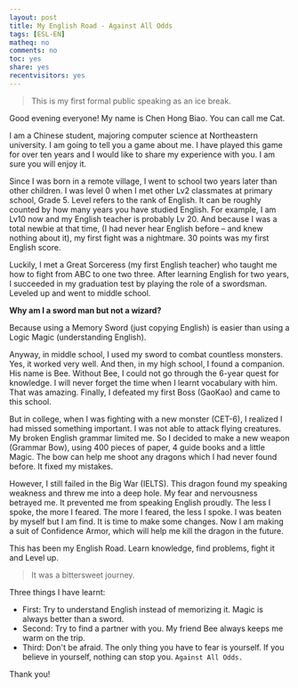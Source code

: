 ```yaml
---
layout: post 
title: My English Road - Against All Odds
tags: [ESL-EN]
matheq: no
comments: no
toc: yes
share: yes
recentvisitors: yes
---
```


> This is my first formal public speaking as an ice break.

Good evening everyone! My name is Chen Hong Biao. You can call me Cat.

I am a Chinese student, majoring computer science at Northeastern university. I am going to tell you a game about me. I have played this game for over ten years and I would like to share my experience with you. I am sure you will enjoy it.

Since I was born in a remote village, I went to school two years later than other children. I was level 0 when I met other Lv2 classmates at primary school, Grade 5. Level refers to the rank of English. It can be roughly counted by how many years you have studied English. For example, I am Lv10 now and my English teacher is probably Lv 20. And because I was a total newbie at that time, (I had never hear English before – and knew nothing about it), my first fight was a nightmare. 30 points was my first English score. 

Luckily, I met a Great Sorceress (my first English teacher) who taught me how to fight from ABC to one two three. After learning English for two years, I succeeded in my graduation test by playing the role of a swordsman. Leveled up and went to middle school.

**Why am I a sword man but not a wizard?**

Because using a Memory Sword (just copying English) is easier than using a Logic Magic (understanding English).

Anyway, in middle school, I used my sword to combat countless monsters. Yes, it worked very well. And then, in my high school, I found a companion. His name is Bee. Without Bee, I could not go through the 6-year quest for knowledge. I will never forget the time when I learnt vocabulary with him. That was amazing. Finally, I defeated my first Boss (GaoKao) and came to this school.

But in college, when I was fighting with a new monster (CET-6), I realized I had missed something important. I was not able to attack flying creatures. My broken English grammar limited me. So I decided to make a new weapon (Grammar Bow), using 400 pieces of paper, 4 guide books and a little Magic. The bow can help me shoot any dragons which I had never found before. It fixed my mistakes.

However, I still failed in the Big War (IELTS). This dragon found my speaking weakness and threw me into a deep hole. My fear and nervousness betrayed me. It prevented me from speaking English proudly. The less I spoke, the more I feared. The more I feared, the less I spoke. I was beaten by myself but I am find. It is time to make some changes. Now I am making a suit of Confidence Armor, which will help me kill the dragon in the future.

This has been my English Road. Learn knowledge, find problems, fight it and Level up. 

>It was a bittersweet journey.

Three things I have learnt:

- First: Try to understand English instead of memorizing it. Magic is always better than a sword.
- Second: Try to find a partner with you. My friend Bee always keeps me warm on the trip.
- Third: Don't be afraid. The only thing you have to fear is yourself. If you believe in yourself, nothing can stop you. `Against All Odds.` 

Thank you!